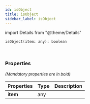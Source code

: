 ```yaml
---
id: isObject
title: isObject
sidebar_label: isObject
---
```


import Details from "@theme/Details"


```tsx
isObject(item: any): boolean
```
<br/>



### Properties

<font size="2"><i>(Mandatory properties are in bold)</i></font>

| Properties | Type | Description |
| --------- | ---- | ----------- |
| **item** | any |  |


